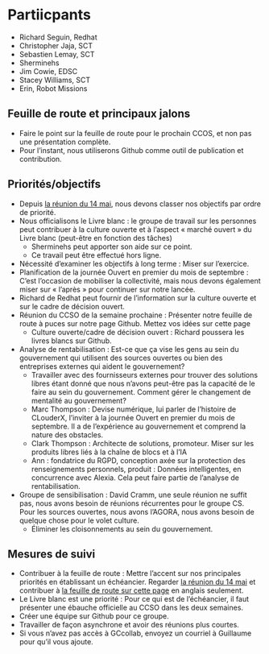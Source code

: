 # Partiicpants
* Richard Seguin, Redhat
* Christopher Jaja, SCT
* Sebastien Lemay, SCT
* Sherminehs
* Jim Cowie, EDSC
* Stacey Williams, SCT
* Erin, Robot Missions

## Feuille de route et principaux jalons
* Faire le point sur la feuille de route pour le prochain CCOS, et non pas une présentation complète.
* Pour l’instant, nous utiliserons Github comme outil de publication et contribution.

## Priorités/objectifs
* Depuis [la réunion du 14 mai](https://github.com/canada-ca/OS-Advisory_Conseil-SO/blob/master/fr/Groupe_de_travail_Personnes/2018-05-14%20Proc%C3%A8s-verbal.md), nous devons classer nos objectifs par ordre de priorité.
* Nous officialisons le Livre blanc : le groupe de travail sur les personnes peut contribuer à la culture ouverte et à l’aspect « marché ouvert » du Livre blanc (peut-être en fonction des tâches)
  * Sherminehs peut apporter son aide sur ce point.
  * Ce travail peut être effectué hors ligne.
* Nécessité d’examiner les objectifs à long terme : Miser sur l’exercice.
* Planification de la journée Ouvert en premier du mois de septembre : C’est l’occasion de mobiliser la collectivité, mais nous devons également miser sur « l’après » pour continuer sur notre lancée.
* Richard de Redhat peut fournir de l’information sur la culture ouverte et sur le cadre de décision ouvert.
* Réunion du CCSO de la semaine prochaine : Présenter notre feuille de route à puces sur notre page Github. Mettez vos idées sur cette page
  * Culture ouverte/cadre de décision ouvert : Richard poussera les livres blancs sur Github.
* Analyse de rentabilisation : Est-ce que ça vise les gens au sein du gouvernement qui utilisent des sources ouvertes ou bien des entreprises externes qui aident le gouvernement?
  * Travailler avec des fournisseurs externes pour trouver des solutions libres étant donné que nous n’avons peut-être pas la capacité de le faire au sein du gouvernement. Comment gérer le changement de mentalité au gouvernement?
  * Marc Thompson : Devise numérique, lui parler de l’histoire de CLouderX, l’inviter à la journée Ouvert en premier du mois de septembre. Il a de l’expérience au gouvernement et comprend la nature des obstacles.
  * Clark Thompson : Architecte de solutions, promoteur. Miser sur les produits libres liés à la chaîne de blocs et à l’IA
  * Ann : fondatrice du RGPD, conception axée sur la protection des renseignements personnels, produit : Données intelligentes, en concurrence avec Alexia. Cela peut faire partie de l’analyse de rentabilisation.
* Groupe de sensibilisation : David Cramm, une seule réunion ne suffit pas, nous avons besoin de réunions récurrentes pour le groupe CS. Pour les sources ouvertes, nous avons l’AGORA, nous avons besoin de quelque chose pour le volet culture.
  * Éliminer les cloisonnements au sein du gouvernement.

## Mesures de suivi
* Contribuer à la feuille de route : Mettre l’accent sur nos principales priorités en établissant un échéancier. Regarder [la réunion du 14 mai](https://github.com/canada-ca/OS-Advisory_Conseil-SO/blob/master/fr/Groupe_de_travail_Personnes/2018-05-14%20Proc%C3%A8s-verbal.md) et contribuer à [la feuille de route sur cette page](https://github.com/canada-ca/OS-Advisory_Conseil-SO/blob/master/en/Working_Group_People/Roadmap.md) en anglais seulement.
* Le Livre blanc est une priorité : Pour ce qui est de l’échéancier, il faut présenter une ébauche officielle au CCSO dans les deux semaines.
* Créer une équipe sur Github pour ce groupe.
* Travailler de façon asynchrone et avoir des réunions plus courtes.
* Si vous n’avez pas accès à GCcollab, envoyez un courriel à Guillaume pour qu’il vous ajoute.
